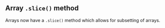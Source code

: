 ## Array `.slice()` method

Arrays now have a `.slice()` method which allows for subsetting of arrays.
